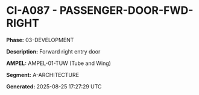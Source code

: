 # CI-A087 - PASSENGER-DOOR-FWD-RIGHT

**Phase:** 03-DEVELOPMENT

**Description:** Forward right entry door

**AMPEL:** AMPEL-01-TUW (Tube and Wing)

**Segment:** A-ARCHITECTURE

**Generated:** 2025-08-25 17:27:29 UTC
